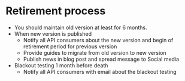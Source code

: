 # Retirement process

* You should maintain old version at least for 6 months. 
* When new version is published
  * Notify all API consumers about the new version and begin of retirement period for previous version
  * Provide guides to migrate from old version to new version
  * Publish news in blog post and spread message to Social media
* Blackout testing 1 month before death
  * Notify all API consumers with email about the blackout testing



